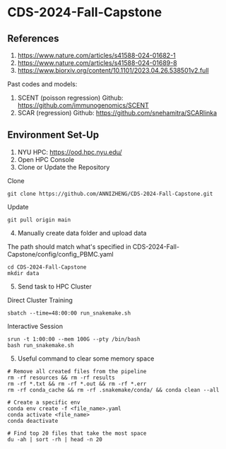 # CDS-2024-Fall-Capstone

## References
1. https://www.nature.com/articles/s41588-024-01682-1 
2. https://www.nature.com/articles/s41588-024-01689-8
3. https://www.biorxiv.org/content/10.1101/2023.04.26.538501v2.full

Past codes and models:
1. SCENT (poisson regression) Github: https://github.com/immunogenomics/SCENT
2. SCAR (regression) Github: https://github.com/snehamitra/SCARlinka

## Environment Set-Up
1. NYU HPC: https://ood.hpc.nyu.edu/
2. Open HPC Console
3. Clone or Update the Repository

Clone
```
git clone https://github.com/ANNIZHENG/CDS-2024-Fall-Capstone.git
```

Update
```
git pull origin main
```

4. Manually create data folder and upload data

The path should match what's specified in CDS-2024-Fall-Capstone/config/config_PBMC.yaml

```
cd CDS-2024-Fall-Capstone
mkdir data
```

5. Send task to HPC Cluster

Direct Cluster Training
```
sbatch --time=48:00:00 run_snakemake.sh
```

Interactive Session
```
srun -t 1:00:00 --mem 100G --pty /bin/bash
bash run_snakemake.sh
```

5. Useful command to clear some memory space

```
# Remove all created files from the pipeline
rm -rf resources && rm -rf results 
rm -rf *.txt && rm -rf *.out && rm -rf *.err
rm -rf conda_cache && rm -rf .snakemake/conda/ && conda clean --all

# Create a specific env
conda env create -f <file_name>.yaml
conda activate <file_name>
conda deactivate

# Find top 20 files that take the most space
du -ah | sort -rh | head -n 20
```

<!-- ## Modifications

- `seurat.yaml`: Commented out `macs2`, instead loads HPC's `macs2`
- `SCENTfunctions.R`: added a `library(Matrix)` call to import package

-->